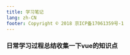 ```yaml
---
title: 学习笔记
lang: zh-CN
footer: Copyright © 2018 京ICP备17061359号-1
---
```

<!-- ---
layout: AboutLayout
--- -->

### 日常学习过程总结收集一下vue的知识点
